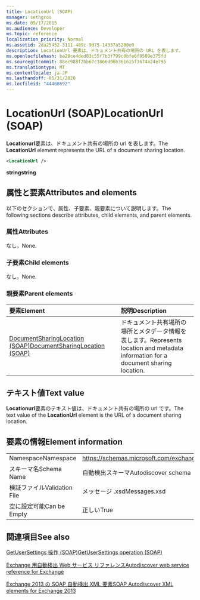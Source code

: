 ```yaml
---
title: LocationUrl (SOAP)
manager: sethgros
ms.date: 09/17/2015
ms.audience: Developer
ms.topic: reference
localization_priority: Normal
ms.assetid: 2da25452-3111-489c-9d75-14337a5200e0
description: LocationUrl 要素は、ドキュメント共有の場所の URL を表します。
ms.openlocfilehash: ba28ce4ded83c55f7b3f799c0bfe6f9509e375fd
ms.sourcegitcommit: 88ec988f2bb67c1866d06b361615f3674a24e795
ms.translationtype: MT
ms.contentlocale: ja-JP
ms.lasthandoff: 05/31/2020
ms.locfileid: "44468692"
---
```

# <a name="locationurl-soap"></a><span data-ttu-id="549a9-103">LocationUrl (SOAP)</span><span class="sxs-lookup"><span data-stu-id="549a9-103">LocationUrl (SOAP)</span></span>

<span data-ttu-id="549a9-104">**Locationurl**要素は、ドキュメント共有の場所の url を表します。</span><span class="sxs-lookup"><span data-stu-id="549a9-104">The **LocationUrl** element represents the URL of a document sharing location.</span></span> 
  
```XML
<LocationUrl />
```

 <span data-ttu-id="549a9-105">**string**</span><span class="sxs-lookup"><span data-stu-id="549a9-105">**string**</span></span>
## <a name="attributes-and-elements"></a><span data-ttu-id="549a9-106">属性と要素</span><span class="sxs-lookup"><span data-stu-id="549a9-106">Attributes and elements</span></span>

<span data-ttu-id="549a9-107">以下のセクションで、属性、子要素、親要素について説明します。</span><span class="sxs-lookup"><span data-stu-id="549a9-107">The following sections describe attributes, child elements, and parent elements.</span></span>
  
### <a name="attributes"></a><span data-ttu-id="549a9-108">属性</span><span class="sxs-lookup"><span data-stu-id="549a9-108">Attributes</span></span>

<span data-ttu-id="549a9-109">なし。</span><span class="sxs-lookup"><span data-stu-id="549a9-109">None.</span></span>
  
### <a name="child-elements"></a><span data-ttu-id="549a9-110">子要素</span><span class="sxs-lookup"><span data-stu-id="549a9-110">Child elements</span></span>

<span data-ttu-id="549a9-111">なし。</span><span class="sxs-lookup"><span data-stu-id="549a9-111">None.</span></span>
  
### <a name="parent-elements"></a><span data-ttu-id="549a9-112">親要素</span><span class="sxs-lookup"><span data-stu-id="549a9-112">Parent elements</span></span>

|<span data-ttu-id="549a9-113">**要素**</span><span class="sxs-lookup"><span data-stu-id="549a9-113">**Element**</span></span>|<span data-ttu-id="549a9-114">**説明**</span><span class="sxs-lookup"><span data-stu-id="549a9-114">**Description**</span></span>|
|:-----|:-----|
|[<span data-ttu-id="549a9-115">DocumentSharingLocation (SOAP)</span><span class="sxs-lookup"><span data-stu-id="549a9-115">DocumentSharingLocation (SOAP)</span></span>](documentsharinglocation-soap.md) <br/> |<span data-ttu-id="549a9-116">ドキュメント共有場所の場所とメタデータ情報を表します。</span><span class="sxs-lookup"><span data-stu-id="549a9-116">Represents location and metadata information for a document sharing location.</span></span>  <br/> |
   
## <a name="text-value"></a><span data-ttu-id="549a9-117">テキスト値</span><span class="sxs-lookup"><span data-stu-id="549a9-117">Text value</span></span>

<span data-ttu-id="549a9-118">**Locationurl**要素のテキスト値は、ドキュメント共有の場所の url です。</span><span class="sxs-lookup"><span data-stu-id="549a9-118">The text value of the **LocationUrl** element is the URL of a document sharing location.</span></span> 
  
## <a name="element-information"></a><span data-ttu-id="549a9-119">要素の情報</span><span class="sxs-lookup"><span data-stu-id="549a9-119">Element information</span></span>

|||
|:-----|:-----|
|<span data-ttu-id="549a9-120">Namespace</span><span class="sxs-lookup"><span data-stu-id="549a9-120">Namespace</span></span>  <br/> |https://schemas.microsoft.com/exchange/2010/Autodiscover  <br/> |
|<span data-ttu-id="549a9-121">スキーマ名</span><span class="sxs-lookup"><span data-stu-id="549a9-121">Schema Name</span></span>  <br/> |<span data-ttu-id="549a9-122">自動検出スキーマ</span><span class="sxs-lookup"><span data-stu-id="549a9-122">Autodiscover schema</span></span>  <br/> |
|<span data-ttu-id="549a9-123">検証ファイル</span><span class="sxs-lookup"><span data-stu-id="549a9-123">Validation File</span></span>  <br/> |<span data-ttu-id="549a9-124">メッセージ .xsd</span><span class="sxs-lookup"><span data-stu-id="549a9-124">Messages.xsd</span></span>  <br/> |
|<span data-ttu-id="549a9-125">空に設定可能</span><span class="sxs-lookup"><span data-stu-id="549a9-125">Can be Empty</span></span>  <br/> |<span data-ttu-id="549a9-126">正しい</span><span class="sxs-lookup"><span data-stu-id="549a9-126">True</span></span>  <br/> |
   
## <a name="see-also"></a><span data-ttu-id="549a9-127">関連項目</span><span class="sxs-lookup"><span data-stu-id="549a9-127">See also</span></span>



[<span data-ttu-id="549a9-128">GetUserSettings 操作 (SOAP)</span><span class="sxs-lookup"><span data-stu-id="549a9-128">GetUserSettings operation (SOAP)</span></span>](getusersettings-operation-soap.md)


[<span data-ttu-id="549a9-129">Exchange 用自動検出 Web サービス リファレンス</span><span class="sxs-lookup"><span data-stu-id="549a9-129">Autodiscover web service reference for Exchange</span></span>](autodiscover-web-service-reference-for-exchange.md)
  
[<span data-ttu-id="549a9-130">Exchange 2013 の SOAP 自動検出 XML 要素</span><span class="sxs-lookup"><span data-stu-id="549a9-130">SOAP Autodiscover XML elements for Exchange 2013</span></span>](soap-autodiscover-xml-elements-for-exchange-2013.md)

